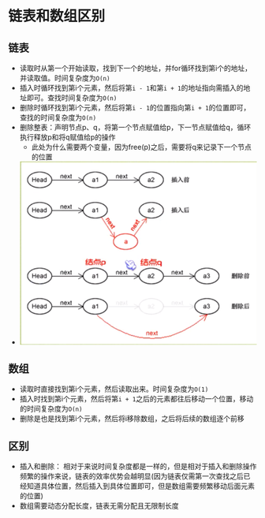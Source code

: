 # 链表和数组区别

## 链表
- 读取时从第一个开始读取，找到下一个的地址，并for循环找到第i个的地址，并读取值。时间复杂度为`O(n)`
- 插入时循环找到第i个元素，然后将第`i - 1`和第`i + 1`的地址指向需插入的地址即可。查找时间复杂度为`O(n)`
- 删除时循环找到第i个元素，然后将第`i - 1`的位置指向第`i + 1`的位置即可，查找的时间复杂度为`O(n)`
- 删除整表：声明节点p、q，将第一个节点赋值给p，下一节点赋值给q，循环执行释放p和将q赋值给p的操作
    - 此处为什么需要两个变量，因为free(p)之后，需要将q来记录下一个节点的位置
- ![链表-插入&删除](./img/链表删除.png)

## 数组
- 读取时直接找到第i个元素，然后读取出来。时间复杂度为`O(1)`
- 插入时找到第i个元素，然后将第`i + 1`之后的元素都往后移动一个位置，移动的时间复杂度为`O(n)`
- 删除是也是找到第i个元素，然后将i移除数组，之后将后续的数组逐个前移

## 区别
- 插入和删除： 相对于来说时间复杂度都是一样的，但是相对于插入和删除操作频繁的操作来说，链表的效率优势会越明显(因为链表仅需第一次查找之后已经知道具体位置，然后插入到具体位置即可，但是数组需要频繁移动后面元素的位置)
- 数组需要动态分配长度，链表无需分配且无限制长度
